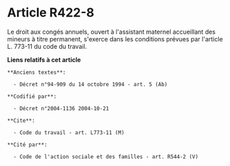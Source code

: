 # Article R422-8

Le droit aux congés annuels, ouvert à l'assistant maternel accueillant des mineurs à titre permanent, s'exerce dans les
conditions prévues par l'article L. 773-11 du code du travail.

**Liens relatifs à cet article**

	**Anciens textes**:

	  - Décret n°94-909 du 14 octobre 1994 - art. 5 (Ab)

	**Codifié par**:

	  - Décret n°2004-1136 2004-10-21

	**Cite**:

	  - Code du travail - art. L773-11 (M)

	**Cité par**:

	  - Code de l'action sociale et des familles - art. R544-2 (V)
